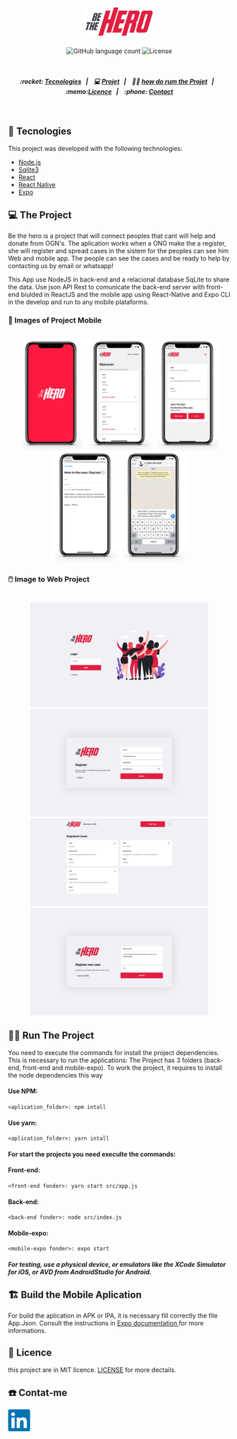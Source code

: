 <h1 align="center">
  <img src="https://raw.githubusercontent.com/agricio/be-the-hero/master/assets_git/logo.png?raw=true" width=30% />
 </h1>
 
<p align="center">
  <img alt="GitHub language count  " src="https://img.shields.io/github/languages/count/radaelilucca/findevs">
  <a href="https://github.com/Rocketseat/semana-omnistack-11/commits/master">
  </a>

<img alt="License" src="https://img.shields.io/badge/license-MIT-brightgreen">
</p>

</br>
<h5 align="center">
  :rocket: <a href="#rocket-tecnologias">Tecnologies</a>&nbsp;&nbsp;&nbsp;|&nbsp;&nbsp;&nbsp;
  💻 <a href="#-projeto">Projet</a>&nbsp;&nbsp;&nbsp;|&nbsp;&nbsp;&nbsp;    
  👨‍🏫 <a href="#-executando">how do rum the Projet</a>&nbsp;&nbsp;&nbsp;|&nbsp;&nbsp;&nbsp;
  :memo:<a href="#memo-licença">Licence</a>&nbsp;&nbsp;&nbsp;|&nbsp;&nbsp;&nbsp;
  :phone: <a href="#phone-contato">Contact</a>
</h5>

 </br>
 
## :rocket: Tecnologies

This project was developed with the following technologies:

- [Node.js](https://nodejs.org/en/) 
- [Sqlite3](https://www.sqlite.org/)
- [React](https://reactjs.org)
- [React Native](https://facebook.github.io/react-native/)
- [Expo](https://expo.io/)

## 💻 The Project

Be the hero is a project that will connect peoples that cant will help and donate from OGN's. The aplication works when a ONG make the a register, she will register and spread cases in the sistem for the peoples can see him Web and mobile app. The people can see the cases and be ready to help by contacting us by email or whatsapp!

This App use NodeJS in back-end and a relacional database SqLite to share the data. Use json API Rest to comunicate the back-end server with front-end biulded in ReactJS and the mobile app using React-Native and Expo CLI in the develop and run to any mobile plataforms.    


<h3> 📱 Images of Project Mobile </br> </br>
  <p  align="center">
    <img src="https://github.com/agricio/be-the-hero/blob/master/assets_git/mob1.png" width=30% />
    <img src="https://github.com/agricio/be-the-hero/blob/master/assets_git/mob2.PNG" width=30% />
    <img src="https://github.com/agricio/be-the-hero/blob/master/assets_git/mob3.PNG" width=30% />
    <img src="https://github.com/agricio/be-the-hero/blob/master/assets_git/mob4.PNG" width=30% />
    <img src="https://github.com/agricio/be-the-hero/blob/master/assets_git/mob5.PNG" width=30% />
  </p>
 </h3>
 <h3> 🖱️ Image to Web Project </br> </br>
  <p  align="center">
    <img src=https://github.com/agricio/be-the-hero/blob/master/assets_git/web01.png width=80% />
    <img src=https://github.com/agricio/be-the-hero/blob/master/assets_git/web02.png width=80% />
    <img src=https://github.com/agricio/be-the-hero/blob/master/assets_git/web03.png width=80% />
    <img src=https://github.com/agricio/be-the-hero/blob/master/assets_git/web04.png width=80% />
  </p>
 </h3>

## 👨‍🏫 Run The Project

You need to execute the commands for install the project dependencies. This is necessary to run the applications: The Project has 3 folders (back-end, front-end and mobile-expo). To work the project, it requires to install the node dependencies this way

<h4> Use NPM: </h4>

````
<aplication_folder>: npm intall
````
<h4> Use yarn: </h4>

````
<aplication_folder>: yarn intall
````

<h4> For start the projects you need execulte the commands: </h4>

<h4> Front-end: </h4>

````
<front-end fonder>: yarn start src/app.js
````

<h4> Back-end: </h4>

````
<back-end fonder>: node src/index.js
````

<h4> Mobile-expo: </h4>

````
<mobile-expo fonder>: expo start
````

<h5> 
For testing, use a physical device, or emulators like the XCode Simulator for iOS, or AVD from AndroidStudio for Android. 
</h5>

## 🏗️ Build the Mobile Aplication
  
For build the aplication in APK or IPA, it is necessary fill correctly the file App.Json. Consult the instructions in <a href="https://docs.expo.io/versions/latest/distribution/building-standalone-apps/">Expo documentation </a> for more informations.

## :memo: Licence

this project are in MIT licence. [LICENSE](LICENSE.md) for more dectails.

 ## :phone: Contat-me
 
  <p>
    <a href="https://www.linkedin.com/in/agr%C3%ADcio-neto-20a62913b/">
      <img src="https://github.com/agricio/FinDev/blob/master/assets/LinkedIn_logo.png?raw=true" width=50px/> 
      </a>
  </p>
